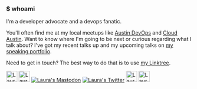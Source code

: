 ### $ whoami

I'm a developer advocate and a devops fanatic. 

You'll often find me at my local meetups like [Austin DevOps](https://github.com/Austin-Devops) and [Cloud Austin](https://www.meetup.com/CloudAustin/). Want to know where I'm going to be next or curious regarding what I talk about? I've got my recent talks up and my upcoming talks on [my speaking portfolio](https://speaking.nimbinatus.com).

Need to get in touch? The best way to do that is to use [my Linktree](https://linktr.ee/nimbinatus).

<div>
  <a href="https://linktr.ee/nimbinatus"><img src="https://api.blog.production.linktr.ee/wp-content/uploads/2022/06/Avatar-Symbol-Canopy.png" height=30 alt="Laura's Linktree"/></a>
  <a href="https://dev.to/nimbinatus"><img src="https://d2fltix0v2e0sb.cloudfront.net/dev-badge.svg" alt="Laura's DEV Profile" height=30/></a>
  <a href="https://hachyderm.io/nimbinatus"><img src="https://img.shields.io/mastodon/follow/109245877985611377?domain=https%3A%2F%2Fhachyderm.io&style=social" alt="Laura's Mastodon"></a>
  <a href="https://twitter.com/nimbinatus"><img src="https://img.shields.io/twitter/follow/nimbinatus" alt="Laura's Twitter"></a>
  <a href="https://nimbinatus.com"><img src="https://nimbinatus.com/static/avatar.png" alt="Laura's blog" height=30/></a>
  <a href="https://speaking.nimbinatus.com"><img src="https://on.notist.cloud/assets/svg/notist.svg" alt="Laura's Notist Profile" height=30/></a>
</div>

<!--
**nimbinatus/nimbinatus** is a ✨ _special_ ✨ repository because its `README.md` (this file) appears on your GitHub profile.

Here are some ideas to get you started:

- 🔭 I’m currently working on ...
- 🌱 I’m currently learning ...
- 👯 I’m looking to collaborate on ...
- 🤔 I’m looking for help with ...
- 💬 Ask me about ...
- 📫 How to reach me: ...
- 😄 Pronouns: ...
- ⚡ Fun fact: ...
-->
